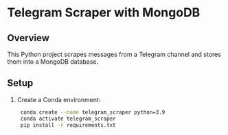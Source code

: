 # Telegram Scraper with MongoDB 

## Overview
This Python project scrapes messages from a Telegram channel and stores them into a MongoDB database.

## Setup
1. Create a Conda environment:
   ```bash
    conda create --name telegram_scraper python=3.9
    conda activate telegram_scraper
    pip install -r requirements.txt
    ```







